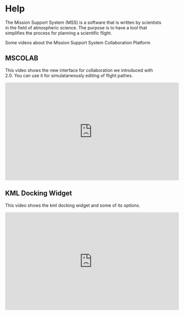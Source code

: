 # Help


The Mission Support System (MSS) is a software that is written by
scientists in the field of atmospheric science. The purpose is to have a
tool that simplifies the process for planning a scientific flight.


Some videos about the Mission Support System Collaboration Platform

## MSCOLAB

This video shows the new interface for collaboration we introduced with 2.0. 
You can use it for simulataneously editing of flight pathes. 
<iframe width="560" height="315" src="https://www.youtube.com/embed/eDBnULXvo7M?rel=0" frameborder="0" allowfullscreen></iframe>


## KML Docking Widget


This video shows the kml docking widget and some of its options. 
<iframe width="560" height="315" src="https://www.youtube.com/embed/G4aPIRLBz9U?rel=0" frameborder="0" allowfullscreen></iframe>

